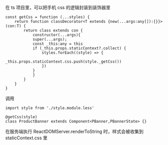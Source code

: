 在 ts 项目里，可以把手机 css 的逻辑封装到装饰器里

```
const getCss = function (...styles) {
    return function classDecorator<T extends {new(...args:any[]):{}}>(con:T) {
        return class extends con {
            constructor(...args){
            super(...args);
            const _this:any = this
            if (_this.props.staticContext?.collect) {
                styles.forEach((style) => {
                    _this.props.staticContext.css.push(style._getCss())
                })
            }
            }
        }
    }
}
```

调用

```
import style from './style.module.less'

@getCss(style)
class ProductBanner extends Component<PBanner,PBannerState> {}
```

在服务端执行 ReactDOMServer.renderToString 时，样式会被收集到 staticContext.css 里
